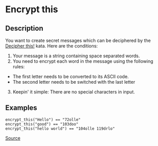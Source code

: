 # Encrypt this

## Description

You want to create secret messages which can be deciphered by the [Decipher this!](https://www.codewars.com/kata/decipher-this) kata. Here are the conditions:

1.  Your message is a string containing space separated words.
2.  You need to encrypt each word in the message using the following rules:
  *  The first letter needs to be converted to its ASCII code.
  *  The second letter needs to be switched with the last letter
3.  Keepin' it simple: There are no special characters in input.

## Examples

```text
encrypt_this("Hello") == "72olle"
encrypt_this("good") == "103doo"
encrypt_this("hello world") == "104olle 119drlo"
```

[Source](https://www.codewars.com/kata/5848565e273af816fb000449/train/python)
